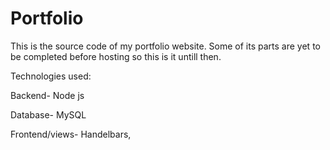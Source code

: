 # Portfolio

This is the source code of my portfolio website. Some of its parts are yet to be completed before hosting so this is it untill then.

Technologies used:

Backend-
Node js

Database-
MySQL

Frontend/views-
Handelbars,
